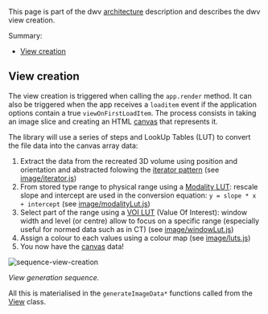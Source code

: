 This page is part of the dwv [architecture](./tutorial-architecture.html) description and
describes the dwv view creation.

Summary:

- [View creation](#view-creation)

## View creation

The view creation is triggered when calling the `app.render` method. It can also be triggered
when the app receives a `loaditem` event if the application options contain a true `viewOnFirstLoadItem`.
The process consists in taking an image slice and creating an HTML [canvas](https://developer.mozilla.org/en-US/docs/Web/HTML/Element/canvas) that represents it.

The library will use a series of steps and LookUp Tables (LUT) to convert the file data into the
canvas array data:

1. Extract the data from the recreated 3D volume using position and orientation
   and abstracted folowing the [iterator pattern](https://en.wikipedia.org/wiki/Iterator_pattern)
   (see [image/iterator.js](./global.html#range))
1. From stored type range to physical range using a [Modality LUT](http://dicom.nema.org/medical/dicom/2022a/output/chtml/part03/sect_C.11.html): rescale slope and intercept are used
   in the conversion equation: `y = slope * x + intercept`
   (see [image/modalityLut.js](./ModalityLut.html))
1. Select part of the range using a [VOI LUT](http://dicom.nema.org/medical/dicom/2022a/output/chtml/part03/sect_C.11.2.html#table_C.11-2) (Value Of Interest): window width and level (or centre)
   allow to focus on a specific range (especially useful for normed data such
   as in CT)
   (see [image/windowLut.js](./WindowLut.html))
1. Assign a colour to each values using a colour map
   (see [image/luts.js](./global.html#luts))
1. You now have the [canvas](https://developer.mozilla.org/en-US/docs/Web/HTML/Element/canvas) data!

![sequence-view-creation](sequence-view-creation.png)

*View generation sequence.*

All this is materialised in the `generateImageData*` functions called from the [View](./View.html) class.